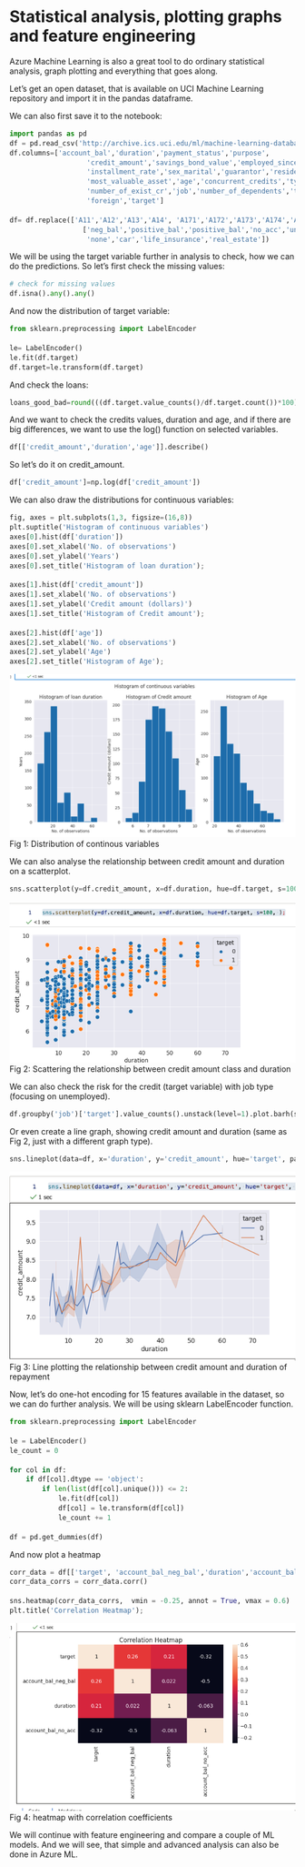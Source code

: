 # Statistical analysis, plotting graphs and feature engineering

Azure Machine Learning is also a great tool to do ordinary statistical analysis, graph plotting and everything that goes along.

Let’s get an open dataset, that is available on UCI Machine Learning repository and import it in the pandas dataframe.

We can also first save it to the notebook:

```Python
import pandas as pd
df = pd.read_csv('http://archive.ics.uci.edu/ml/machine-learning-databases/statlog/german/german.data', delimiter=' ',header=None)
df.columns=['account_bal','duration','payment_status','purpose',
                   'credit_amount','savings_bond_value','employed_since',
                   'installment_rate','sex_marital','guarantor','residence_since',
                   'most_valuable_asset','age','concurrent_credits','type_of_housing',
                   'number_of_exist_cr','job','number_of_dependents','telephone',
                   'foreign','target']
 
df= df.replace(['A11','A12','A13','A14', 'A171','A172','A173','A174','A121','A122','A123','A124'],
                  ['neg_bal','positive_bal','positive_bal','no_acc','unskilled','unskilled','skilled','highly_skilled',
                   'none','car','life_insurance','real_estate'])
```

We will be using the target variable further in analysis to check, how we can do the predictions. So let’s first check the missing values:

```python
# check for missing values
df.isna().any().any()
```

And now the distribution of target variable:

```py
from sklearn.preprocessing import LabelEncoder
 
le= LabelEncoder()
le.fit(df.target)
df.target=le.transform(df.target)
```

And check the loans:

```py
loans_good_bad=round(((df.target.value_counts()/df.target.count())*100))
```

And we want to check the credits values, duration and age, and if there are big differences, we want to use the log() function on selected variables.


```py
df[['credit_amount','duration','age']].describe()
```

So let’s do it on credit_amount.

```py
df['credit_amount']=np.log(df['credit_amount'])
```

We can also draw the distributions for continuous variables:

```py
fig, axes = plt.subplots(1,3, figsize=(16,8))
plt.suptitle('Histogram of continuous variables')
axes[0].hist(df['duration'])
axes[0].set_xlabel('No. of observations')
axes[0].set_ylabel('Years')
axes[0].set_title('Histogram of loan duration');
 
axes[1].hist(df['credit_amount'])
axes[1].set_xlabel('No. of observations')
axes[1].set_ylabel('Credit amount (dollars)')
axes[1].set_title('Histogram of Credit amount');
 
axes[2].hist(df['age'])
axes[2].set_xlabel('No. of observations')
axes[2].set_ylabel('Age')
axes[2].set_title('Histogram of Age');
```


![](imgs/img18_01.png)
Fig 1: Distribution of continous variables

We can also analyse the relationship between credit amount and duration on a scatterplot.


```py
sns.scatterplot(y=df.credit_amount, x=df.duration, hue=df.target, s=100, );
```

![](imgs/img18_02.png)
Fig 2: Scattering the relationship between credit amount class and duration

We can also check the risk for the credit (target variable) with job type (focusing on unemployed).


```py
df.groupby('job')['target'].value_counts().unstack(level=1).plot.barh(stacked=True, figsize=(10, 6))
```

Or even create a line graph, showing credit amount and duration (same as Fig 2, just with a different graph type).

```py
sns.lineplot(data=df, x='duration', y='credit_amount', hue='target', palette='deep');
```
![](imgs/img18_03.png)
Fig 3: Line plotting the relationship between credit amount and duration of repayment

Now, let’s do one-hot encoding for 15 features available in the dataset, so we can do further analysis. We will be using sklearn LabelEncoder function.


```py
from sklearn.preprocessing import LabelEncoder
 
le = LabelEncoder()
le_count = 0
 
for col in df:
    if df[col].dtype == 'object':
        if len(list(df[col].unique())) <= 2:
            le.fit(df[col])
            df[col] = le.transform(df[col])
            le_count += 1
 
df = pd.get_dummies(df)
```

And now plot a heatmap


```py
corr_data = df[['target', 'account_bal_neg_bal','duration','account_bal_no_acc']]
corr_data_corrs = corr_data.corr()
 
sns.heatmap(corr_data_corrs,  vmin = -0.25, annot = True, vmax = 0.6)
plt.title('Correlation Heatmap');
```
![](imgs/img18_04.png)
Fig 4: heatmap with correlation coefficients

We will continue with feature engineering and compare a couple of ML models. And we will see, that simple and advanced analysis can also be done in Azure ML.


